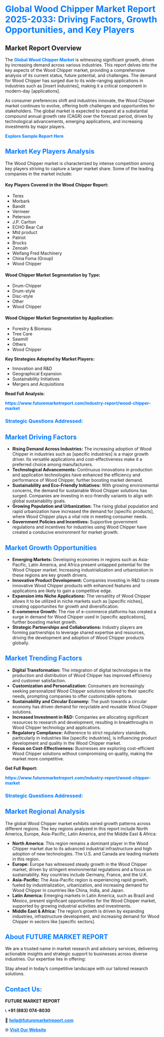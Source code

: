 <h1 style="color: #007BFF;">Global Wood Chipper Market Report 2025-2033: Driving Factors, Growth Opportunities, and Key Players</h1>

<section id="overview">
<h2>Market Report Overview</h2>
<p>The <a href="https://www.futuremarketreport.com/industry-report/wood-chipper-market" style="color: #007BFF; text-decoration: none;"><strong>Global Wood Chipper Market</strong></a> is witnessing significant growth, driven by increasing demand across various industries. This report delves into the key aspects of the Wood Chipper market, providing a comprehensive analysis of its current status, future potential, and challenges. The demand for Wood Chipper has surged due to its wide-ranging applications in industries such as [insert industries], making it a critical component in modern-day [applications].</p>
<p>As consumer preferences shift and industries innovate, the Wood Chipper market continues to evolve, offering both challenges and opportunities for stakeholders. The global market is expected to expand at a substantial compound annual growth rate (CAGR) over the forecast period, driven by technological advancements, emerging applications, and increasing investments by major players.</p>
</section>

<section id="overview">
<p><a href="https://www.futuremarketreport.com/request-sample/reportId=108405" style="color: #007BFF; text-decoration: none;"><strong>Explore Sample Report Here</strong></a></p>
</section>

<section id="key-players">
<h2 style="color: #007BFF;">Market Key Players Analysis</h2>
<p>The Wood Chipper market is characterized by intense competition among key players striving to capture a larger market share. Some of the leading companies in the market include:</p>
<h4>Key Players Covered in the Wood Chipper Report:</h4>
<ul><li>Terex</li><li>Morbark</li><li>Bandit</li><li>Vermeer</li><li>Peterson</li><li>J.P. Carlton</li><li>ECHO Bear Cat</li><li>Mtd product</li><li>Patriot</li><li>Brucks</li><li>Zenoah</li><li>Weifang Fred Machinery</li><li>China Foma (Group)</li><li>Wood Chipper</li></ul>
<h4>Wood Chipper Market Segmentation by Type:</h4>
<ul><li>Drum-Chipper</li><li>Drum-style</li><li>Disc-style</li><li>Other</li><li>Wood Chipper</li></ul>

<h4>Wood Chipper Market Segmentation by Application:</h4>
<ul><li>Forestry &amp; Biomass</li><li>Tree Care</li><li>Sawmill</li><li>Others</li><li>Wood Chipper</li></ul>
<p><strong>Key Strategies Adopted by Market Players:</strong></p>
<ul>
<li>Innovation and R&D</li>
<li>Geographical Expansion</li>
<li>Sustainability Initiatives</li>
<li>Mergers and Acquisitions</li>
</ul>
</section>

<section>
<p><strong>Read Full Analysis: </strong></p><a href="https://www.futuremarketreport.com/industry-report/wood-chipper-market" style="color: #007BFF; text-decoration: none;"><strong>https://www.futuremarketreport.com/industry-report/wood-chipper-market</strong></a>
<h3 style="color: #007BFF;">Strategic Questions Addressed:</h3>
</section>

<section id="driving-factors">
<h2 style="color: #007BFF;">Market Driving Factors</h2>
<ul>
<li><strong>Rising Demand Across Industries:</strong> The increasing adoption of Wood Chipper in industries such as [specific industries] is a major growth driver. Its versatile applications and cost-effectiveness make it a preferred choice among manufacturers.</li>
<li><strong>Technological Advancements:</strong> Continuous innovations in production and application technologies have enhanced the efficiency and performance of Wood Chipper, further boosting market demand.</li>
<li><strong>Sustainability and Eco-Friendly Initiatives:</strong> With growing environmental concerns, the demand for sustainable Wood Chipper solutions has surged. Companies are investing in eco-friendly variants to align with global sustainability goals.</li>
<li><strong>Growing Population and Urbanization:</strong> The rising global population and rapid urbanization have increased the demand for [specific products], where Wood Chipper plays a vital role in meeting consumer needs.</li>
<li><strong>Government Policies and Incentives:</strong> Supportive government regulations and incentives for industries using Wood Chipper have created a conducive environment for market growth.</li>
</ul>
</section>

<section id="growth-opportunities">
<h2 style="color: #007BFF;">Market Growth Opportunities</h2>
<ul>
<li><strong>Emerging Markets:</strong> Developing economies in regions such as Asia-Pacific, Latin America, and Africa present untapped potential for the Wood Chipper market. Increasing industrialization and urbanization in these regions are key growth drivers.</li>
<li><strong>Innovative Product Development:</strong> Companies investing in R&D to create innovative Wood Chipper products with enhanced features and applications are likely to gain a competitive edge.</li>
<li><strong>Expansion into Niche Applications:</strong> The versatility of Wood Chipper allows it to be utilized in niche markets such as [specific niches], creating opportunities for growth and diversification.</li>
<li><strong>E-commerce Growth:</strong> The rise of e-commerce platforms has created a surge in demand for Wood Chipper used in [specific applications], further boosting market growth.</li>
<li><strong>Strategic Partnerships and Collaborations:</strong> Industry players are forming partnerships to leverage shared expertise and resources, driving the development and adoption of Wood Chipper products globally.</li>
</ul>
</section>

<section id="trending-factors">
<h2 style="color: #007BFF;">Market Trending Factors</h2>
<ul>
<li><strong>Digital Transformation:</strong> The integration of digital technologies in the production and distribution of Wood Chipper has improved efficiency and customer satisfaction.</li>
<li><strong>Customization and Personalization:</strong> Consumers are increasingly seeking personalized Wood Chipper solutions tailored to their specific needs, prompting companies to offer customizable options.</li>
<li><strong>Sustainability and Circular Economy:</strong> The push towards a circular economy has driven demand for recyclable and reusable Wood Chipper solutions.</li>
<li><strong>Increased Investment in R&D:</strong> Companies are allocating significant resources to research and development, resulting in breakthroughs in Wood Chipper technology and applications.</li>
<li><strong>Regulatory Compliance:</strong> Adherence to strict regulatory standards, particularly in industries like [specific industries], is influencing product development and quality in the Wood Chipper market.</li>
<li><strong>Focus on Cost-Effectiveness:</strong> Businesses are exploring cost-efficient Wood Chipper solutions without compromising on quality, making the market more competitive.</li>
</ul>
</section>

<section>
<p><strong>Get Full Report: </strong></p><a href="https://www.futuremarketreport.com/industry-report/wood-chipper-market" style="color: #007BFF; text-decoration: none;"><strong>https://www.futuremarketreport.com/industry-report/wood-chipper-market</strong></a>
<h3 style="color: #007BFF;">Strategic Questions Addressed:</h3>
</section>


<section id="regional-analysis">
<h2 style="color: #007BFF;">Market Regional Analysis</h2>
<p>The global Wood Chipper market exhibits varied growth patterns across different regions. The key regions analyzed in this report include North America, Europe, Asia-Pacific, Latin America, and the Middle East & Africa:</p>
<ul>
<li><strong>North America:</strong> This region remains a dominant player in the Wood Chipper market due to its advanced industrial infrastructure and high adoption of new technologies. The U.S. and Canada are leading markets in this region.</li>
<li><strong>Europe:</strong> Europe has witnessed steady growth in the Wood Chipper market, driven by stringent environmental regulations and a focus on sustainability. Key countries include Germany, France, and the U.K.</li>
<li><strong>Asia-Pacific:</strong> The Asia-Pacific region is experiencing rapid growth, fueled by industrialization, urbanization, and increasing demand for Wood Chipper in countries like China, India, and Japan.</li>
<li><strong>Latin America:</strong> Emerging markets in Latin America, such as Brazil and Mexico, present significant opportunities for the Wood Chipper market, supported by growing industrial activities and investments.</li>
<li><strong>Middle East & Africa:</strong> The region’s growth is driven by expanding industries, infrastructure development, and increasing demand for Wood Chipper in sectors like [specific sectors].</li>
</ul>
</section>

<footer>
<h2 style="color: #007BFF;">About FUTURE MARKET REPORT</h2>
<p>We are a trusted name in market research and advisory services, delivering actionable insights and strategic support to businesses across diverse industries. Our expertise lies in offering:</p>

<p>Stay ahead in today’s competitive landscape with our tailored research solutions.</p>

<h2 style="color: #007BFF;">Contact Us:</h2>
<p><strong>FUTURE MARKET REPORT</strong></p>
<p>📞 <strong>+91 (883) 074-8030</strong></p>
<p>📧 <strong><a href="mailto:help@futuremarketreport.com" style="color: #007BFF;">help@futuremarketreport.com</a></strong></p>
<p>🌐 <strong><a href="https://www.futuremarketreport.com/" style="color: #007BFF;">Visit Our Website</a></strong></p>
</footer>